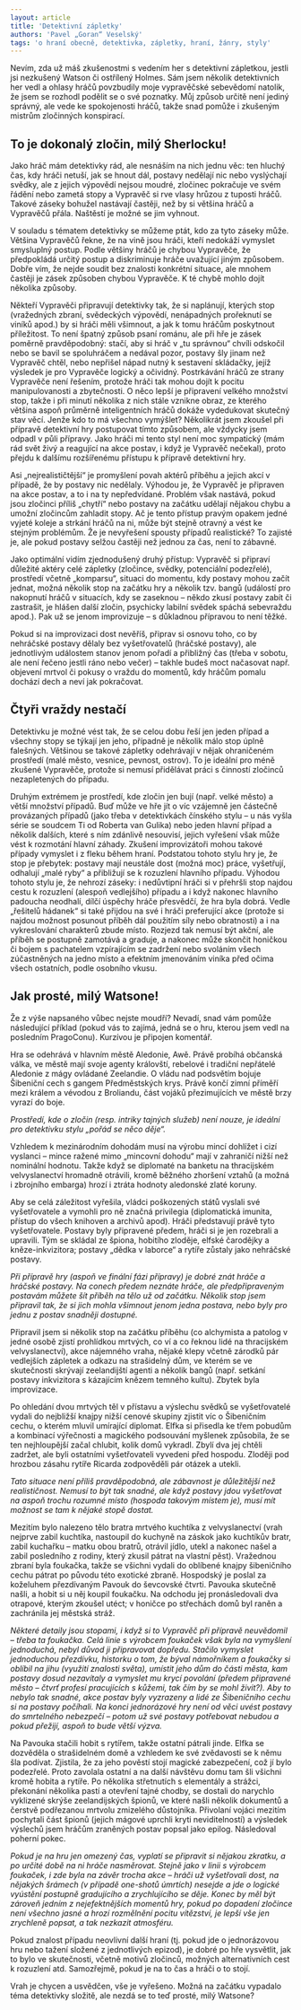 ```yaml
---
layout: article
title: 'Detektivní zápletky'
authors: 'Pavel „Goran“ Veselský'
tags: 'o hraní obecně, detektivka, zápletky, hraní, žánry, styly'
---
```


Nevím, zda už máš zkušenostmi s vedením her s detektivní zápletkou, jestli jsi nezkušený Watson či ostřílený Holmes. Sám jsem několik detektivních her vedl a ohlasy hráčů povzbudily moje vypravěčské sebevědomí natolik, že jsem se rozhodl podělit se o své poznatky. Můj způsob určitě není jediný správný, ale vede ke spokojenosti hráčů, takže snad pomůže i zkušeným mistrům zločinných konspirací.

## To je dokonalý zločin, milý Sherlocku!

Jako hráč mám detektivky rád, ale nesnáším na nich jednu věc: ten hluchý čas, kdy hráči netuší, jak se hnout dál, postavy nedělají nic nebo vyslýchají svědky, ale z jejich výpovědí nejsou moudré, zločinec pokračuje ve svém řádění nebo zametá stopy a Vypravěč si rve vlasy hrůzou z tuposti hráčů. Takové záseky bohužel nastávají častěji, než by si většina hráčů a Vypravěčů přála. Naštěstí je možné se jim vyhnout.

V souladu s tématem detektivky se můžeme ptát, kdo za tyto záseky může. Většina Vypravěčů řekne, že na vině jsou hráči, kteří nedokáží vymyslet smysluplný postup. Podle většiny hráčů je chybou Vypravěče, že předpokládá určitý postup a diskriminuje hráče uvažující jiným způsobem. Dobře vím, že nejde soudit bez znalosti konkrétní situace, ale mnohem častěji je zásek způsoben chybou Vypravěče. K té chybě mohlo dojít několika způsoby.

Někteří Vypravěči připravují detektivky tak, že si naplánují, kterých stop (vražedných zbraní, svědeckých výpovědí, nenápadných prořeknutí se viníků apod.) by si hráči měli všimnout, a jak k tomu hráčům poskytnout příležitost. To není špatný způsob psaní románu, ale při hře je zásek poměrně pravděpodobný: stačí, aby si hráč v „tu správnou“ chvíli odskočil nebo se bavil se spoluhráčem a nedával pozor, postavy šly jinam než Vypravěč chtěl, nebo nepřišel nápad nutný k sestavení skládačky, jejíž výsledek je pro Vypravěče logický a očividný. Postrkávání hráčů ze strany Vypravěče není řešením, protože hráči tak mohou dojít k pocitu manipulovanosti a zbytečnosti. O něco lepší je připravení velkého množství stop, takže i při minutí několika z nich stále vznikne obraz, ze kterého většina aspoň průměrně inteligentních hráčů dokáže vydedukovat skutečný stav věcí. Jenže kdo to má všechno vymýšlet? Několikrát jsem zkoušel při přípravě detektivní hry postupovat tímto způsobem, ale vždycky jsem odpadl v půli přípravy. Jako hráči mi tento styl není moc sympatický (mám rád svět živý a reagující na akce postav, i když je Vypravěč nečekal), proto přejdu k dalšímu rozšířenému přístupu k přípravě detektivní hry.

Asi „nejrealističtější“ je promyšlení povah aktérů příběhu a jejich akcí v případě, že by postavy nic nedělaly. Výhodou je, že Vypravěč je připraven na akce postav, a to i na ty nepředvídané. Problém však nastává, pokud jsou zločinci příliš „chytří“ nebo postavy na začátku udělají nějakou chybu a umožní zločincům zahladit stopy. Ač je tento přístup pravým opakem jedné vyjeté koleje a strkání hráčů na ni, může být stejně otravný a vést ke stejným problémům. Že je nevyřešení spousty případů realistické? To zajisté je, ale pokud postavy selžou častěji než jednou za čas, není to zábavné.

Jako optimální vidím zjednodušený druhý přístup: Vypravěč si připraví důležité aktéry celé zápletky (zločince, svědky, potenciální podezřelé), prostředí včetně „komparsu“, situaci do momentu, kdy postavy mohou začít jednat, možná několik stop na začátku hry a několik tzv. bangů (událostí pro nakopnutí hráčů v situacích, kdy se zaseknou – někdo zkusí postavy zabít či zastrašit, je hlášen další zločin, psychicky labilní svědek spáchá sebevraždu apod.). Pak už se jenom improvizuje – s důkladnou přípravou to není těžké.

Pokud si na improvizaci dost nevěříš, připrav si osnovu toho, co by nehráčské postavy dělaly bez vyšetřovatelů (hráčské postavy), ale jednotlivým událostem stanov jenom pořadí a přibližný čas (třeba v sobotu, ale není řečeno jestli ráno nebo večer) – takhle budeš moct načasovat např. objevení mrtvol či pokusy o vraždu do momentů, kdy hráčům pomalu dochází dech a neví jak pokračovat.

## Čtyři vraždy nestačí

Detektivku je možné vést tak, že se celou dobu řeší jen jeden případ a všechny stopy se týkají jen jeho, případně je několik málo stop úplně falešných. Většinou se takové zápletky odehrávají v nějak ohraničeném prostředí (malé město, vesnice, pevnost, ostrov). To je ideální pro méně zkušené Vypravěče, protože si nemusí přidělávat práci s činností zločinců nezapletených do případu.

Druhým extrémem je prostředí, kde zločin jen bují (např. velké město) a větší množství případů. Buď může ve hře jít o víc vzájemně jen částečně provázaných případů (jako třeba v detektivkách čínského stylu – u nás vyšla série se soudcem Ti od Roberta van Gulika) nebo jeden hlavní případ a několik dalších, které s ním zdánlivě nesouvisí, jejich vyřešení však může vést k rozmotání hlavní záhady. Zkušení improvizátoři mohou takové případy vymyslet i z fleku během hraní. Podstatou tohoto stylu hry je, že stop je přebytek: postavy mají neustále dost (možná moc) práce, vyšetřují, odhalují „malé ryby“ a přibližují se k rozuzlení hlavního případu. Výhodou tohoto stylu je, že nehrozí záseky: i nedůvtipní hráči si v přehršli stop najdou cestu k rozuzlení (alespoň vedlejšího) případu a i když nakonec hlavního padoucha neodhalí, dílčí úspěchy hráče přesvědčí, že hra byla dobrá. Vedle „řešitelů hádanek“ si také přijdou na své i hráči preferující akce (protože si najdou možnost posunout příběh dál použitím síly nebo obratnosti) a i na vykreslování charakterů zbude místo. Rozjezd tak nemusí být akční, ale příběh se postupně zamotává a graduje, a nakonec může skončit honičkou či bojem s pachatelem vzpírajícím se zadržení nebo svoláním všech zúčastněných na jedno místo a efektním jmenováním viníka před očima všech ostatních, podle osobního vkusu.

## Jak prosté, milý Watsone!

Že z výše napsaného vůbec nejste moudří? Nevadí, snad vám pomůže následující příklad (pokud vás to zajímá, jedná se o hru, kterou jsem vedl na posledním PragoConu). Kurzívou je připojen komentář.

Hra se odehrává v hlavním městě Aledonie, Awě. Právě probíhá občanská válka, ve městě mají svoje agenty královští, rebelové i tradiční nepřátelé Aledonie z mágy ovládané Zeelandie. O vládu nad podsvětím bojuje Šibeniční cech s gangem Předměstských krys. Právě končí zimní příměří mezi králem a vévodou z Broliandu, část vojáků přezimujících ve městě brzy vyrazí do boje.

_Prostředí, kde o zločin (resp. intriky tajných služeb) není nouze, je ideální pro detektivku stylu „pořád se něco děje“._

Vzhledem k mezinárodním dohodám musí na výrobu mincí dohlížet i cizí vyslanci – mince ražené mimo „mincovní dohodu“ mají v zahraničí nižší než nominální hodnotu. Takže když se diplomaté na banketu na thracijském velvyslanectví hromadně otrávili, kromě běžného zhoršení vztahů (a možná i zbrojního embarga) hrozí i ztráta hodnoty aledonské zlaté koruny.

Aby se celá záležitost vyřešila, vládci poškozených států vyslali své vyšetřovatele a vymohli pro ně značná privilegia (diplomatická imunita, přístup do všech knihoven a archivů apod). Hráči představují právě tyto vyšetřovatele. Postavy byly připravené předem, hráči si je jen rozebrali a upravili. Tým se skládal ze špiona, hobitího zloděje, elfské čarodějky a kněze-inkvizitora; postavy „dědka v laborce“ a rytíře zůstaly jako nehráčské postavy.

_Při přípravě hry (aspoň ve finální fázi přípravy) je dobré znát hráče a hráčské postavy. Na conech předem neznáte hráče, ale předpřipraveným postavám můžete šít příběh na tělo už od začátku. Několik stop jsem připravil tak, že si jich mohla všimnout jenom jedna postava, nebo byly pro jednu z postav snadněji dostupné._

Připravil jsem si několik stop na začátku příběhu (co alchymista a patolog v jedné osobě zjistí prohlídkou mrtvých, co ví a co řeknou lidé na thracijském velvyslanectví), akce nájemného vraha, nějaké klepy včetně zárodků pár vedlejších zápletek a odkazu na strašidelný dům, ve kterém se ve skutečnosti skrývají zeelandijští agenti a několik bangů (např. setkání postavy inkvizitora s kázajícím knězem temného kultu). Zbytek byla improvizace.

Po ohledání dvou mrtvých těl v přístavu a výslechu svědků se vyšetřovatelé vydali do nejbližší knajpy nižší cenové skupiny zjistit víc o Šibeničním cechu, o kterém mluvil umírající diplomat. Elfka si přisedla ke třem pobudům a kombinací výřečnosti a magického podsouvání myšlenek způsobila, že se ten nejhloupější začal chlubit, kolik domů vykradl. Zbylí dva jej chtěli zadržet, ale byli ostatními vyšetřovateli vyvedeni před hospodu. Zloději pod hrozbou zásahu rytíře Ricarda zodpověděli pár otázek a utekli.

_Tato situace není příliš pravděpodobná, ale zábavnost je důležitější než realističnost. Nemusí to být tak snadné, ale když postavy jdou vyšetřovat na aspoň trochu rozumné místo (hospoda takovým místem je), musí mít možnost se tam k nějaké stopě dostat._

Mezitím bylo nalezeno tělo bratra mrtvého kuchtíka z velvyslanectví (vrah nejprve zabil kuchtíka, nastoupil do kuchyně na záskok jako kuchtíkův bratr, zabil kuchařku – matku obou bratrů, otrávil jídlo, utekl a nakonec našel a zabil posledního z rodiny, který zkusil pátrat na vlastní pěst). Vražednou zbraní byla foukačka, takže se všichni vydali do oblíbené knajpy šibeničního cechu pátrat po původu této exotické zbraně. Hospodský je poslal za koželuhem přezdívaným Pavouk do ševcovské čtvrti. Pavouka skutečně našli, a hobit si u něj koupil foukačku. Na odchodu jej pronásledovali dva otrapové, kterým zkoušel utéct; v honičce po střechách domů byl raněn a zachránila jej městská stráž.

_Některé detaily jsou stopami, i když si to Vypravěč při přípravě neuvědomil – třeba ta foukačka. Celá linie s výrobcem foukaček však byla na vymyšlení jednoduchá, nebyl důvod ji připravovat dopředu. Stačilo vymyslet jednoduchou přezdívku, historku o tom, že býval námořníkem a foukačky si oblíbil na jihu (využití znalosti světa), umístit jeho dům do části města, kam postavy dosud nezavítaly a vymyslet mu krycí povolání (předem připravené město – čtvrť profesí pracujících s kůžemi, tak čím by se mohl živit?). Aby to nebylo tak snadné, akce postav byly vyzrazeny a lidé ze Šibeničního cechu si na postavy počíhali. Na konci jednorázové hry není od věci uvést postavy do smrtelného nebezpečí – potom už své postavy potřebovat nebudou a pokud přežijí, aspoň to bude větší výzva._

Na Pavouka stačili hobit s rytířem, takže ostatní pátrali jinde. Elfka se dozvěděla o strašidelném domě a vzhledem ke své zvědavosti se k němu šla podívat. Zjistila, že za jeho pověstí stojí magické zabezpečení, což jí bylo podezřelé. Proto zavolala ostatní a na další návštěvu domu tam šli všichni kromě hobita a rytíře. Po několika střetnutích s elementály a strážci, překonání několika pastí a otevření tajné chodby, se dostali do narychlo vyklizené skrýše zeelandijských špionů, ve které našli několik dokumentů a čerstvě podřezanou mrtvolu zmizelého důstojníka. Přivolaní vojáci mezitím pochytali část špionů (jejich mágové uprchli kryti neviditelností) a výsledek výslechů jsem hráčům zraněných postav popsal jako epilog. Následoval poherní pokec.

_Pokud je na hru jen omezený čas, vyplatí se připravit si nějakou zkratku, a po určité době na ni hráče nasměrovat. Stejně jako v linii s výrobcem foukaček, i zde byla na závěr trocha akce – hráči už vyšetřovali dost, na nějakých šrámech (v případě one-shotů úmrtích) nesejde a jde o logické vyústění postupně gradujícího a zrychlujícího se děje. Konec by měl být zároveň jedním z nejefektnějších momentů hry, pokud po dopadení zločince není všechno jasné a hrozí rozmělnění pocitu vítězství, je lepší vše jen zrychleně popsat, a tak nezkazit atmosféru._

Pokud znalost případu neovlivní další hraní (tj. pokud jde o jednorázovou hru nebo tažení složené z jednotlivých epizod), je dobré po hře vysvětlit, jak to bylo ve skutečnosti, včetně motivů zločinců, možných alternativních cest k rozuzlení atd. Samozřejmě, pokud je na to čas a hráči o to stojí.

Vrah je chycen a usvědčen, vše je vyřešeno. Možná na začátku vypadalo téma detektivky složitě, ale nezdá se to teď prosté, milý Watsone?
